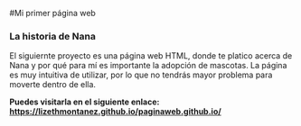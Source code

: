 #Mi primer página web
### La historia de Nana
El siguiernte proyecto es una página web HTML, donde te platico acerca de Nana y por qué para mí es importante la adopción de mascotas. La página es muy intuitiva de utilizar, por lo que no tendrás mayor problema para moverte dentro de ella.

**Puedes visitarla en el siguiente enlace: https://lizethmontanez.github.io/paginaweb.github.io/**
